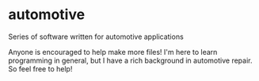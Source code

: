 # automotive
Series of software written for automotive applications

Anyone is encouraged to help make more files!
I'm here to learn programming in general, but I have a rich background in automotive repair. So feel free to help!

